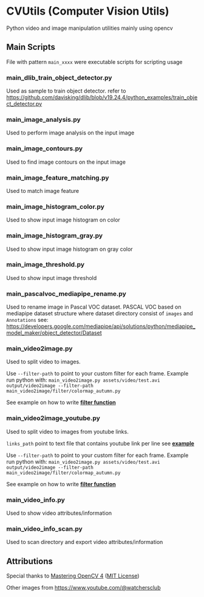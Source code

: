 # CVUtils (Computer Vision Utils)
Python video and image manipulation utilities mainly using opencv

## Main Scripts
File with pattern `main_xxxx` were executable scripts for scripting usage

### main_dlib_train_object_detector.py
Used as sample to train object detector. 
refer to https://github.com/davisking/dlib/blob/v19.24.4/python_examples/train_object_detector.py

### main_image_analysis.py
Used to perform image analysis on the input image

### main_image_contours.py
Used to find image contours on the input image

### main_image_feature_matching.py
Used to match image feature

### main_image_histogram_color.py
Used to show input image histogram on color

### main_image_histogram_gray.py
Used to show input image histogram on gray color

### main_image_threshold.py
Used to show input image threshold

### main_pascalvoc_mediapipe_rename.py
Used to rename image in Pascal VOC dataset.
PASCAL VOC based on mediapipe dataset structure where dataset directory consist of `images` and `Annotations` see:
https://developers.google.com/mediapipe/api/solutions/python/mediapipe_model_maker/object_detector/Dataset
 

### main_video2image.py
Used to split video to images.

Use `--filter-path` to point to your custom filter for each frame.
Example run python with: `main_video2image.py assets/video/test.avi output/video2image --filter-path main_video2image/filter/colormap_autumn.py`

See example on how to write [**filter function**](https://github.com/rh-id/python-CVUtils/blob/master/main_video2image/filter/colormap_autumn.py)

### main_video2image_youtube.py
Used to split video to images from youtube links.

`links_path` point to text file that contains youtube link per line see [**example**](https://github.com/rh-id/python-CVUtils/blob/master/assets/text/youtube.txt) 

Use `--filter-path` to point to your custom filter for each frame.
Example run python with: `main_video2image.py assets/video/test.avi output/video2image --filter-path main_video2image/filter/colormap_autumn.py`

See example on how to write [**filter function**](https://github.com/rh-id/python-CVUtils/blob/master/main_video2image/filter/colormap_autumn.py)

### main_video_info.py
Used to show video attributes/information

### main_video_info_scan.py
Used to scan directory and export video attributes/information

## Attributions
Special thanks to [Mastering OpenCV 4](https://github.com/PacktPublishing/Mastering-OpenCV-4-with-Python) ([MIT License](https://github.com/PacktPublishing/Mastering-OpenCV-4-with-Python/blob/master/LICENSE))

Other images from https://www.youtube.com/@watchersclub